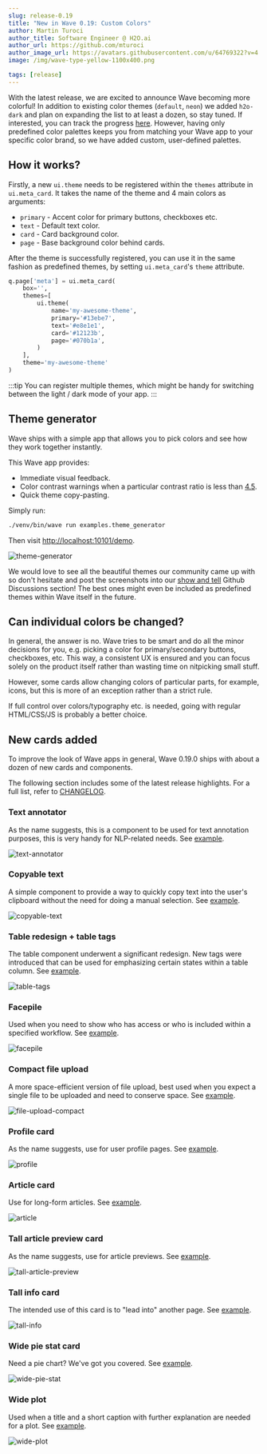 ```yaml
---
slug: release-0.19
title: "New in Wave 0.19: Custom Colors"
author: Martin Turoci
author_title: Software Engineer @ H2O.ai
author_url: https://github.com/mturoci
author_image_url: https://avatars.githubusercontent.com/u/64769322?v=4
image: /img/wave-type-yellow-1100x400.png

tags: [release]
---
```


With the latest release, we are excited to announce Wave becoming more colorful! In addition to existing color themes (`default`, `neon`) we added `h2o-dark` and plan on expanding the list to at least a dozen, so stay tuned. If interested, you can track the progress [here](https://github.com/h2oai/wave/issues/696). However, having only predefined color palettes keeps you from matching your Wave app to your specific color brand, so we have added custom, user-defined palettes.

<!--truncate-->

## How it works?

Firstly, a new `ui.theme` needs to be registered within the `themes` attribute in `ui.meta_card`. It takes the name of the theme and 4 main colors as arguments:

* `primary` - Accent color for primary buttons, checkboxes etc.
* `text` - Default text color.
* `card` - Card background color.
* `page` - Base background color behind cards.

After the theme is successfully registered, you can use it in the same fashion as predefined themes, by setting `ui.meta_card`'s `theme` attribute.

```py
q.page['meta'] = ui.meta_card(
    box='',
    themes=[
        ui.theme(
            name='my-awesome-theme',
            primary='#13ebe7',
            text='#e8e1e1',
            card='#12123b',
            page='#070b1a',
        )
    ],
    theme='my-awesome-theme'
)
```

:::tip
You can register multiple themes, which might be handy for switching between the light / dark mode of your app.
:::

## Theme generator

Wave ships with a simple app that allows you to pick colors and see how they work together instantly.

This Wave app provides:

* Immediate visual feedback.
* Color contrast warnings when a particular contrast ratio is less than [4.5](https://www.w3.org/TR/UNDERSTANDING-WCAG20/visual-audio-contrast-contrast.html).
* Quick theme copy-pasting.

Simply run:

```sh
./venv/bin/wave run examples.theme_generator
```

Then visit <http://localhost:10101/demo>.

![theme-generator](assets/2021-11-05/theme-generator.gif)

We would love to see all the beautiful themes our community came up with so don't hesitate and post the screenshots into our [show and tell](https://github.com/h2oai/wave/discussions/categories/show-and-tell) Github Discussions section! The best ones might even be included as predefined themes within Wave itself in the future.

## Can individual colors be changed?

In general, the answer is no. Wave tries to be smart and do all the minor decisions for you, e.g. picking a color for primary/secondary buttons, checkboxes, etc. This way, a consistent UX is ensured and you can focus solely on the product itself rather than wasting time on nitpicking small stuff.

However, some cards allow changing colors of particular parts, for example, icons, but this is more of an exception rather than a strict rule.

If full control over colors/typography etc. is needed, going with regular HTML/CSS/JS is probably a better choice.

## New cards added

To improve the look of Wave apps in general, Wave 0.19.0 ships with about a dozen of new cards and components.

The following section includes some of the latest release highlights. For a full list, refer to [CHANGELOG](https://github.com/h2oai/wave/releases/tag/v0.19.0).

### Text annotator

As the name suggests, this is a component to be used for text annotation purposes, this is very handy for NLP-related needs. See [example](/docs/widgets/form/text_annotator/).

![text-annotator](assets/2021-11-05/text-annotator.gif)

### Copyable text

A simple component to provide a way to quickly copy text into the user's clipboard without the need for doing a manual selection. See [example](/docs/widgets/form/copyable_text/).

![copyable-text](assets/2021-11-05/copyable-text.png)

### Table redesign + table tags

The table component underwent a significant redesign. New tags were introduced that can be used for emphasizing certain states within a table column. See [example](/docs/widgets/form/table#tags).

![table-tags](assets/2021-11-05/table-tags.png)

### Facepile

Used when you need to show who has access or who is included within a specified workflow. See [example](/docs/widgets/form/facepile/).

![facepile](assets/2021-11-05/facepile.png)

### Compact file upload

A more space-efficient version of file upload, best used when you expect a single file to be uploaded and need to conserve space. See [example](/docs/widgets/form/file_upload#compact).

![file-upload-compact](assets/2021-11-05/file-upload-compact.png)

### Profile card

As the name suggests, use for user profile pages. See [example](/docs/widgets/content/social#profile-card).

![profile](assets/2021-11-05/profile.png)

### Article card

Use for long-form articles. See [example](/docs/widgets/content/article).

![article](assets/2021-11-05/article.png)

### Tall article preview card

As the name suggests, use for article previews. See [example](/docs/widgets/content/article#tall_article_preview).

![tall-article-preview](assets/2021-11-05/tall-article-preview.png)

### Tall info card

The intended use of this card is to "lead into" another page. See [example](/docs/widgets/content/info#tall_info).

![tall-info](assets/2021-11-05/tall-info.png)

### Wide pie stat card

Need a pie chart? We've got you covered. See [example](/docs/widgets/stat/wide#wide-pie-stat).

![wide-pie-stat](assets/2021-11-05/stat-wide-pie.png)

### Wide plot

Used when a title and a short caption with further explanation are needed for a plot. See [example](/docs/widgets/plot/overview#horizontal).

![wide-plot](assets/2021-11-05/wide-plot.png)
